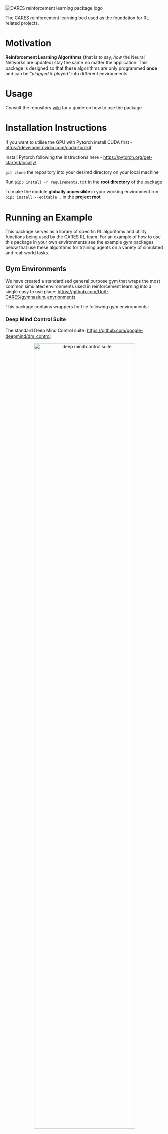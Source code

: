 <img src="./media/logo.png" alt="CARES reinforcement learning package logo" />

The CARES reinforcement learning bed used as the foundation for RL related projects.

# Motivation

**Reinforcement Learning Algorithms** (that is to say, *how* the Neural Networks are updated) stay the same no matter the application. This package is designed so that these algorithms are only programmed **once** and can be *"plugged & played"* into different environments.

# Usage

Consult the repository [wiki](https://github.com/UoA-CARES/cares_reinforcement_learning/wiki) for a guide on how to use the package

# Installation Instructions

If you want to utilise the GPU with Pytorch install CUDA first - https://developer.nvidia.com/cuda-toolkit

Install Pytorch following the instructions here - https://pytorch.org/get-started/locally/

`git clone` the repository into your desired directory on your local machine

Run `pip3 install -r requirements.txt` in the **root directory** of the package

To make the module **globally accessible** in your working environment run `pip3 install --editable .` in the **project root**

# Running an Example

This package serves as a library of specific RL algorithms and utility functions being used by the CARES RL team. For an example of how to use this package in your own environments see the example gym packages below that use these algorithms for training agents on a variety of simulated and real-world tasks.

## Gym Environments

We have created a standardised general purpose gym that wraps the most common simulated environments used in reinforcement learning into a single easy to use place:  https://github.com/UoA-CARES/gymnasium_envrionments

This package contains wrappers for the following gym environments:

### Deep Mind Control Suite

The standard Deep Mind Control suite: https://github.com/google-deepmind/dm_control

<p align="center">
    <img alt="deep mind control suite" src="./media/dmcs.png" style="width: 80%;"/>
</p>

### OpenAI Gymnasium

The standard OpenAI Gymnasium: https://github.com/Farama-Foundation/Gymnasium

<p align="center">
    <img alt="open ai" src="./media/openai.jpg" style="width: 80%;" />
</p>

### Game Boy Emulator

Environment running Gameboy games utilising the pyboy wrapper: https://github.com/UoA-CARES/pyboy_environment

<p align="center">
    <img alt="game boy mario" src="./media/mario.png" style="width: 40%;" />
    <img alt="game boy pokemon" src="./media/pokemon.png" style="width: 40%;"/>
</p>

## Gripper Gym

The gripper gym contains all the code for training our dexterous robotic manipulators: https://github.com/UoA-CARES/gripper_gym

<p align="center">
    <img alt="rotation task" src="./media/rotation_task-min.jpg" style="width: 40%;"/>
    <img alt="translation task" src="./media/translation_task-min.jpg" style="width: 40%;"/>
</p>

## F1Tenth Autonomous Racing

The Autonomous F1Tenth package contains all the code for training our F1Tenth platforms to autonomously race: https://github.com/UoA-CARES/autonomous_f1tenth

<p align="center">
    <img alt="f one tenth" src="./media/f1tenth-min.png" style="width: 80%;"/>
</p>

# Package Structure

```text
cares_reinforcement_learning/
├─ algorithm/
├─ encoders/
│  ├─ autoencoder.py
│  ├─ ...
├─ policy/
│  │  ├─ TD3.py
│  │  ├─ ...
│  ├─ value/
│  │  ├─ DQN.py
│  │  ├─ ...
├─ memory/
│  ├─ prioritised_replay_buffer.py
├─ networks/
│  ├─ DQN/
│  │  ├─ network.py
│  ├─ TD3.py/
│  │  ├─ actor.py
│  │  ├─ critic.py
│  ├─ ...
├─ util/
│  ├─ network_factory.py
│  ├─ ...
```

`algorithm`: contains update mechanisms for neural networks as defined by the algorithm.

`encoders`: contains the implementations for various autoencoders and variational autoencoders

`memory`: contains the implementation of various memory buffers - e.g. Prioritised Experience Replay

`networks`: contains standard neural networks that can be used with each algorithm

`util`: contains common utility classes

# Encoders
An autoencoder consists of an encoder that compresses input data into a latent representation and a decoder that reconstructs the original data from this compressed form. Variants of autoencoders, such as Variational Autoencoders (VAEs) and Beta-VAEs, introduce probabilistic elements and regularization techniques to enhance the quality and interpretability of the latent space. While standard autoencoders focus on reconstruction accuracy, advanced variants like Beta-VAE and Squared VAE (SqVAE) aim to improve latent space disentanglement and sparsity, making them valuable for generating more meaningful and structured representations.

We have re-implemented a range of autoencoder/variational-autoencoder methodologies for use with the RL algorithms implemented within this library.
For more information on the encoders available in this package, please refer to the [README](./cares_reinforcement_learning/encoders/README.md) in the encoders folder.
These algorithms can be used stand-alone beyond their use here for RL. 

# Utilities

CARES RL provides a number of useful utility functions and classes for generating consistent results across the team. These utilities should be utilised in the new environments we build to test our approaches.

## Record.py

The Record class allows data to be saved into a consistent format during training. This allows all data to be consistently formatted for plotting against each other for fair and consistent evaluation.

All data from a training run is saved into the directory specified in the `CARES_LOG_BASE_DIR` environment variable. If not specified, this will default to `'~/cares_rl_logs'`.

You may specify a custom log directory format using the `CARES_LOG_PATH_TEMPLATE` environment variable. This path supports variable interpolation such as the algorithm used, seed, date etc. This defaults to `"{algorithm}/{algorithm}-{domain_task}-{date}"`.

The following variables are supported for log path template variable interpolation:

- gym (str): The name of the gym environment.
- domain (str): The domain of the task.
- task (str): The specific task within the domain.
- algorithm (str): The name of the algorithm being used.
- run_name (str): The name of the run.
- base_dir (str, optional): The base directory for logs overrides CARES_LOG_BASE_DIR variable.
- format_str (str, optional): Template for the log path overrides CARES_LOG_PATH_TEMPLATE variable.
- names (dict): Additional names to be included in the log path.

This folder will contain the following directories and information saved during the training session:

```text
├─ <log_path>
|  ├─ env_config.json
|  ├─ alg_config.json
|  ├─ train_config.json
|  ├─ *_config.json
|  ├─ ...
|  ├─ SEED_N
|  |  ├─ data
|  |  |  ├─ train.csv
|  |  |  ├─ eval.csv
|  |  ├─ figures
|  |  |  ├─ eval.png
|  |  |  ├─ train.png
|  |  ├─ models
|  |  |  ├─ model.pht
|  |  |  ├─ CHECKPOINT_N.pht
|  |  |  ├─ ...
|  |  ├─ videos
|  |  |  ├─ STEP.mp4
|  |  |  ├─ ...
|  ├─ SEED_N
|  |  ├─ ...
|  ├─ ...
```

## plotting.py

The plotting utility will plot the data contained in the training data based on the format created by the Record class. An example of how to plot the data from one or multiple training sessions together is shown below.

Running 'python3 plotter.py -h' will provide details on the plotting parameters and control arguments. You can custom set the font size and text for the title, and axis labels - defaults will be taken from the data labels in the csv files.

```sh
python3 plotter.py -h
```

Plot the results of a single training instance

```sh
python3 plotter.py -s ~/cares_rl_logs -d ~/cares_rl_logs/ALGORITHM/ALGORITHM-TASK-YY_MM_DD:HH:MM:SS
```

Plot and compare the results of two or more training instances

```sh
python3 plotter.py -s ~/cares_rl_logs -d ~/cares_rl_logs/ALGORITHM_A/ALGORITHM_A-TASK-YY_MM_DD:HH:MM:SS ~/cares_rl_logs/ALGORITHM_B/ALGORITHM_B-TASK-YY_MM_DD:HH:MM:SS
```

## configurations.py

Provides baseline data classes for environment, training, and algorithm configurations to allow for consistent recording of training parameters.

## RLParser.py

Provides a means of loading environment, training, and algorithm configurations through command line or configuration files. Enables consistent tracking of parameters when running training on various algorithms.

## NetworkFactory.py

A factory class for creating a baseline RL algorithm that has been implemented into the CARES RL package.

## MemoryFactory.py

A factory class for creating a memory buffer that has been implemented into the CARES RL package.

# Supported Algorithms

| Algorithm   | Observation Space          | Action Space | Paper Reference                                             |
| ----------- | -------------------------- | ------------ | ----------------------------------------------------------- |
| DQN         | Vector                     | Discrete     | [DQN Paper](https://arxiv.org/abs/1312.5602)                |
| DoubleDQN   | Vector                     | Discrete     | [DoubleDQN Paper](https://arxiv.org/abs/1509.06461)         |
| DuelingDQN  | Vector                     | Discrete     | [DuelingDQN Paper](https://arxiv.org/abs/1511.06581)        |
| SACD        | Vector                     | Discrete     | [SAC-Discrete Paper](https://arxiv.org/pdf/1910.07207)      |
| ----------- | -------------------------- | ------------ | ---------------                                             |
| PPO         | Vector                     | Continuous   | [PPO Paper](https://arxiv.org/abs/1707.06347)               |
| DDPG        | Vector                     | Continuous   | [DDPG Paper](https://arxiv.org/pdf/1509.02971v5.pdf)        |
| TD3         | Vector                     | Continuous   | [TD3 Paper](https://arxiv.org/abs/1802.09477v3)             |
| SAC         | Vector                     | Continuous   | [SAC Paper](https://arxiv.org/abs/1812.05905)               |
| PERTD3      | Vector                     | Continuous   | [PERTD3 Paper](https://arxiv.org/abs/1511.05952)            |
| PERSAC      | Vector                     | Continuous   | [PERSAC Paper](https://arxiv.org/abs/1511.05952)            |
| PALTD3      | Vector                     | Continuous   | [PALTD3 Paper](https://arxiv.org/abs/2007.06049)            |
| LAPTD3      | Vector                     | Continuous   | [LAPTD3 Paper](https://arxiv.org/abs/2007.06049)            |
| LAPSAC      | Vector                     | Continuous   | [LAPSAC Paper](https://arxiv.org/abs/2007.06049)            |
| LA3PTD3     | Vector                     | Continuous   | [LA3PTD3 Paper](https://arxiv.org/abs/2209.00532)           |
| LA3PSAC     | Vector                     | Continuous   | [LA3PSAC Paper](https://arxiv.org/abs/2209.00532)           |
| MAPERTD3    | Vector                     | Continuous   | [MAPERTD3 Paper](https://openreview.net/pdf?id=WuEiafqdy9H) |
| MAPERSAC    | Vector                     | Continuous   | [MAPERSAC Paper](https://openreview.net/pdf?id=WuEiafqdy9H) |
| RDTD3       | Vector                     | Continuous   | WIP                                                         |
| RDSAC       | Vector                     | Continuous   | WIP                                                         |
| REDQ        | Vector                     | Continuous   | [REDQ Paper](https://arxiv.org/pdf/2101.05982.pdf)          |
| TQC         | Vector                     | Continuous   | [TQC Paper](https://arxiv.org/abs/1812.05905)               |
| CTD4        | Vector                     | Continuous   | [CTD4 Paper](https://arxiv.org/abs/2405.02576)              |
| ----------- | -------------------------- | ------------ | ---------------                                             |
| NaSATD3     | Image                      | Continuous   | In Submission                                               |
| TD3AE       | Image                      | Continuous   | [TD3AE Paper](https://arxiv.org/abs/1910.01741)             |
| SACAE       | Image                      | Continuous   | [SACAE Paper](https://arxiv.org/abs/1910.01741)             |
